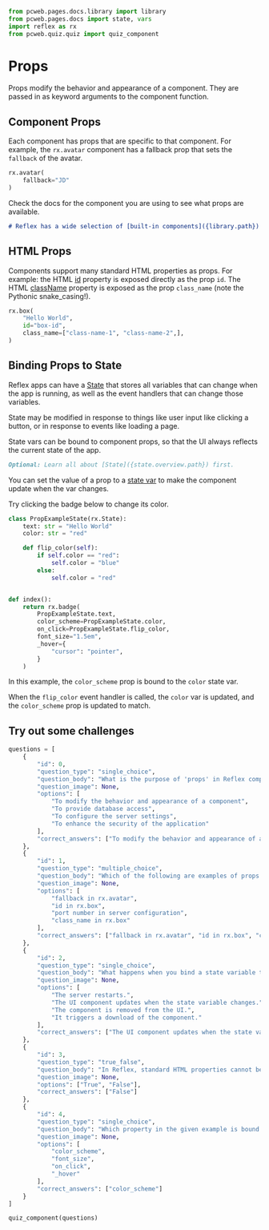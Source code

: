 ```python exec
from pcweb.pages.docs.library import library
from pcweb.pages.docs import state, vars
import reflex as rx
from pcweb.quiz.quiz import quiz_component
```

# Props

Props modify the behavior and appearance of a component. They are passed in as keyword arguments to the component function.

## Component Props

Each component has props that are specific to that component. For example, the `rx.avatar` component has a fallback prop that sets the `fallback` of the avatar.

```python demo
rx.avatar(
    fallback="JD"
)
```

Check the docs for the component you are using to see what props are available.

```md alert success
# Reflex has a wide selection of [built-in components]({library.path}) to get you started quickly.
```

## HTML Props

Components support many standard HTML properties as props. For example: the HTML [id]({"https://www.w3schools.com/html/html_id.asp"}) property is exposed directly as the prop `id`. The HTML [className]({"https://www.w3schools.com/jsref/prop_html_classname.asp"}) property is exposed as the prop `class_name` (note the Pythonic snake_casing!).

```python demo
rx.box(
    "Hello World",
    id="box-id",
    class_name=["class-name-1", "class-name-2",],
)
```

## Binding Props to State

Reflex apps can have a [State]({state.overview.path}) that stores all variables that can change when the app is running, as well as the event handlers that can change those variables.

State may be modified in response to things like user input like clicking a button, or in response to events like loading a page.

State vars can be bound to component props, so that the UI always reflects the current state of the app.

```md alert warning
Optional: Learn all about [State]({state.overview.path}) first.
```

You can set the value of a prop to a [state var]({vars.base_vars.path}) to make the component update when the var changes.

Try clicking the badge below to change its color.

```python demo exec
class PropExampleState(rx.State):
    text: str = "Hello World"
    color: str = "red"

    def flip_color(self):
        if self.color == "red":
            self.color = "blue"
        else:
            self.color = "red"


def index():
    return rx.badge(
        PropExampleState.text,
        color_scheme=PropExampleState.color,
        on_click=PropExampleState.flip_color,
        font_size="1.5em",
        _hover={
            "cursor": "pointer",
        }
    )
```

In this example, the `color_scheme` prop is bound to the `color` state var.

When the `flip_color` event handler is called, the `color` var is updated, and the `color_scheme` prop is updated to match.


## Try out some challenges


```python exec
questions = [
    {
        "id": 0,
        "question_type": "single_choice",
        "question_body": "What is the purpose of 'props' in Reflex components?",
        "question_image": None,
        "options": [
            "To modify the behavior and appearance of a component",
            "To provide database access",
            "To configure the server settings",
            "To enhance the security of the application"
        ],
        "correct_answers": ["To modify the behavior and appearance of a component"]
    },
    {
        "id": 1,
        "question_type": "multiple_choice",
        "question_body": "Which of the following are examples of props in Reflex?",
        "question_image": None,
        "options": [
            "fallback in rx.avatar",
            "id in rx.box",
            "port number in server configuration",
            "class_name in rx.box"
        ],
        "correct_answers": ["fallback in rx.avatar", "id in rx.box", "class_name in rx.box"]
    },
    {
        "id": 2,
        "question_type": "single_choice",
        "question_body": "What happens when you bind a state variable to a prop in Reflex?",
        "question_image": None,
        "options": [
            "The server restarts.",
            "The UI component updates when the state variable changes.",
            "The component is removed from the UI.",
            "It triggers a download of the component."
        ],
        "correct_answers": ["The UI component updates when the state variable changes."]
    },
    {
        "id": 3,
        "question_type": "true_false",
        "question_body": "In Reflex, standard HTML properties cannot be used as props for components.",
        "question_image": None,
        "options": ["True", "False"],
        "correct_answers": ["False"]
    },
    {
        "id": 4,
        "question_type": "single_choice",
        "question_body": "Which property in the given example is bound to the state variable 'color'?",
        "question_image": None,
        "options": [
            "color_scheme",
            "font_size",
            "on_click",
            "_hover"
        ],
        "correct_answers": ["color_scheme"]
    }
]
```

```python eval
quiz_component(questions)
```